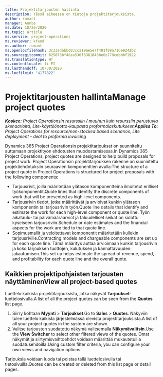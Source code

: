 ```yaml
---
title: Projektitarjousten hallinta
description: Tässä aiheessa on tietoja projektitarjouksista.
author: rumant
manager: Annbe
ms.date: 10/26/2020
ms.topic: article
ms.service: project-operations
ms.reviewer: kfend
ms.author: rumant
ms.openlocfilehash: 3c33adabbd03cca19ae5e7f401f08a716e9242b2
ms.sourcegitcommit: 625878bf48ea530f3381843be0e778cebbbf1922
ms.translationtype: HT
ms.contentlocale: fi-FI
ms.lasthandoff: 10/30/2020
ms.locfileid: "4177822"
---
```

# <a name="manage-project-quotes"></a><span data-ttu-id="8117a-103">Projektitarjousten hallinta</span><span class="sxs-lookup"><span data-stu-id="8117a-103">Manage project quotes</span></span>

<span data-ttu-id="8117a-104">_**Koskee:** Project Operationsin resurssiin / muuhun kuin resurssiin perustuvia skenaarioita, Lite-käyttöönotto-kaupasta proformalaskutukseen_</span><span class="sxs-lookup"><span data-stu-id="8117a-104">_**Applies To:** Project Operations for resource/non-stocked based scenarios, Lite deployment - deal to proforma invoicing_</span></span>

<span data-ttu-id="8117a-105">Dynamics 365 Project Operationsin projektitarjoukset on suunniteltu auttamaan projektityön ehdotusten muodostamisessa.</span><span class="sxs-lookup"><span data-stu-id="8117a-105">In Dynamics 365 Project Operations, project quotes are designed to help build proposals for project work.</span></span> <span data-ttu-id="8117a-106">Project Operationsin projektitarjouksen rakenne on suunniteltu projektiehdotuksiin seuraavien komponenttien avulla:</span><span class="sxs-lookup"><span data-stu-id="8117a-106">The structure of a project quote in Project Operations is structured for project proposals with the following components:</span></span>

  - <span data-ttu-id="8117a-107">Tarjousrivit, joilla määritetään ylätason komponentteina ilmoitetut erilliset työkomponentit.</span><span class="sxs-lookup"><span data-stu-id="8117a-107">Quote lines that identify the discrete components of work that will be presented as high-level components.</span></span>
  - <span data-ttu-id="8117a-108">Tarjousrivin tiedot, jotka määrittävät ja arvioivat kunkin ylätason komponentin tai tarjousrivin työn.</span><span class="sxs-lookup"><span data-stu-id="8117a-108">Quote line details that identify and estimate the work for each high-level component or quote line.</span></span> <span data-ttu-id="8117a-109">Työn aikataulu- tai päivämääräarviot ja taloudelliset seikat on sidottu kyseiseen tarjousriviin.</span><span class="sxs-lookup"><span data-stu-id="8117a-109">Schedule or date estimates and the financial aspects for the work are tied to that quote line.</span></span>
  - <span data-ttu-id="8117a-110">Sopimusmallit ja veloitettavat komponentit määritetään kullekin tarjousriville.</span><span class="sxs-lookup"><span data-stu-id="8117a-110">Contracting models and chargeable components are set up for each quote line.</span></span> <span data-ttu-id="8117a-111">Tämä määritys auttaa arvioimaan kunkin tarjousrivin ja koko tarjouksen tuottojen, kulutuksen ja kannattavuuden jakautumisen.</span><span class="sxs-lookup"><span data-stu-id="8117a-111">This set up helps estimate the spread of revenue, spend, and profitability for each quote line and the overall quote.</span></span>

## <a name="view-all-project-based-quotes"></a><span data-ttu-id="8117a-112">Kaikkien projektipohjaisten tarjousten näyttäminen</span><span class="sxs-lookup"><span data-stu-id="8117a-112">View all project-based quotes</span></span>

<span data-ttu-id="8117a-113">Luettelo kaikista projektitarjouksista, jotka näkyvät **Tarjoukset**-luettelosivulla.</span><span class="sxs-lookup"><span data-stu-id="8117a-113">A list of all the project quotes can be seen from the **Quotes** list page.</span></span> 

1. <span data-ttu-id="8117a-114">Siirry kohtaan **Myynti** > **Tarjoukset**.</span><span class="sxs-lookup"><span data-stu-id="8117a-114">Go to **Sales** > **Quotes**.</span></span> <span data-ttu-id="8117a-115">Näkyviin tulee luettelo kaikista järjestelmässä olevista projektitarjouksista.</span><span class="sxs-lookup"><span data-stu-id="8117a-115">A list of all your project quotes in the system are shown.</span></span> 
2. <span data-ttu-id="8117a-116">Valitse tarjousten suodatettu näkymä valitsemalla **Näkymävalitsin**.</span><span class="sxs-lookup"><span data-stu-id="8117a-116">Use the **View Switcher** to select other filtered views of the quotes.</span></span> <span data-ttu-id="8117a-117">Omat näkymät ja siirtymisvaihtoehdot voidaan määrittää mukautetuilla suodatusehdoilla.</span><span class="sxs-lookup"><span data-stu-id="8117a-117">Using custom filter criteria, you can configure your own views and navigation options.</span></span>

<span data-ttu-id="8117a-118">Tarjouksia voidaan luoda tai poistaa tällä luettelosivulla tai tietosivuilla.</span><span class="sxs-lookup"><span data-stu-id="8117a-118">Quotes can be created or deleted from this list page or detail pages.</span></span>
